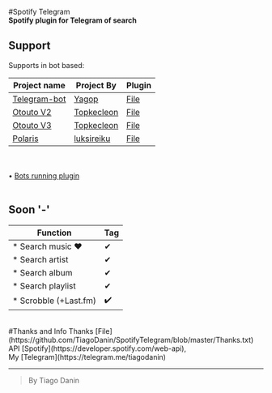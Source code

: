 #Spotify Telegram</br>
**Spotify plugin for Telegram of search**

## Support
Supports in bot based:

Project name|Project By|Plugin|
------------|----------|------|
[Telegram-bot](https://github.com/yagop/telegram-bot)|[Yagop](https://github.com/yagop)|[File](https://github.com/TiagoDanin/SpotifyTelegram/blob/master/BotBasedYagop/Spotify.lua)
[Otouto V2](https://github.com/topkecleon/otouto/tree/3bd9d5302ee5a313a25d7940b982052614d176a9)|[Topkecleon](https://github.com/topkecleon)|[File](https://github.com/TiagoDanin/SpotifyTelegram/blob/master/BotBasedOtouto/V2/Spotify.lua)
[Otouto V3](https://github.com/topkecleon/otouto)|[Topkecleon](https://github.com/topkecleon)|[File](https://github.com/TiagoDanin/SpotifyTelegram/blob/master/BotBasedOtouto/V3/Spotify.lua)
[Polaris](https://github.com/luksireiku/polaris)|[luksireiku](https://github.com/luksireiku)|[File](https://github.com/TiagoDanin/SpotifyTelegram/blob/master/BotBasedPolaris/Spotify.py)

</br></br>
• [Bots running plugin](https://github.com/TiagoDanin/SpotifyTelegram/wiki/Bot-runnig-plugin)</br>
</br>

## Soon '-'
Function|Tag|
--------|---|
* Search music ❤ | ✔
* Search artist | ✔
* Search album | ✔
* Search playlist | ✔
* Scrobble (+Last.fm) | ✔️
</br>
#Thanks and Info
Thanks [File](https://github.com/TiagoDanin/SpotifyTelegram/blob/master/Thanks.txt)</br>
API [Spotify](https://developer.spotify.com/web-api),</br>
My [Telegram](https://telegram.me/tiagodanin)</br>

--- 
>By Tiago Danin
